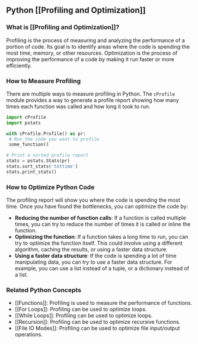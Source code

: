 ## Python [[Profiling and Optimization]]

### What is [[Profiling and Optimization]]?
Profiling is the process of measuring and analyzing the performance of a portion of code. Its goal is to identify areas where the code is spending the most time, memory, or other resources. Optimization is the process of improving the performance of a code by making it run faster or more efficiently.

### How to Measure Profiling
There are multiple ways to measure profiling in Python. The `cProfile` module provides a way to generate a profile report showing how many times each function was called and how long it took to run.

```python
import cProfile
import pstats

with cProfile.Profile() as pr:
 # Run the code you want to profile
 some_function()

# Print a sorted profile report
stats = pstats.Stats(pr)
stats.sort_stats('tottime')
stats.print_stats()
```

### How to Optimize Python Code
The profiling report will show you where the code is spending the most time. Once you have found the bottlenecks, you can optimize the code by:

- **Reducing the number of function calls**: If a function is called multiple times, you can try to reduce the number of times it is called or inline the function.
- **Optimizing the function**: If a function takes a long time to run, you can try to optimize the function itself. This could involve using a different algorithm, caching the results, or using a faster data structure.
- **Using a faster data structure**: If the code is spending a lot of time manipulating data, you can try to use a faster data structure. For example, you can use a list instead of a tuple, or a dictionary instead of a list.

### Related Python Concepts

- [[Functions]]: Profiling is used to measure the performance of functions.
- [[For Loops]]: Profiling can be used to optimize loops.
- [[While Loops]]: Profiling can be used to optimize loops.
- [[Recursion]]: Profiling can be used to optimize recursive functions.
- [[File IO Modes]]: Profiling can be used to optimize file input/output operations.